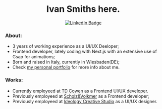 <div align="center">
  <h1>Ivan Smiths here.</h1>
  <a target="_blank" rel="noopener noreferrer" href="https://www.linkedin.com/in/ivan-fabbri/">
    <img src="https://img.shields.io/badge/LinkedIn-blue?style=for-the-badge&logo=linkedin&logoColor=white" alt="LinkedIn Badge"/>
  </a>
</div>

### About:
- 3 years of working experience as a UI/UX Deeloper;
- Frontend developer, lately coding with Next.js with an extensive use of Gsap for animations;
- Born and raised in Italy, currently in Wiesbaden(DE);
- Check <a href="https://www.ivansmiths.com/">my personal portfolio</a> for more info about me.

### Works:
- Currently employeed at <a href="https://www.cowen.com/">TD Cowen</a> as a Frontend UI/UX developer.
- Previously employeed at <a href="https://www.s-v.de/">Scholz&Volkmer</a> as a Frontend developer;
- Previously employeed at <a href="https://www.ideology.it/">Ideology Creative Studio</a> as a UI/UX designer.
